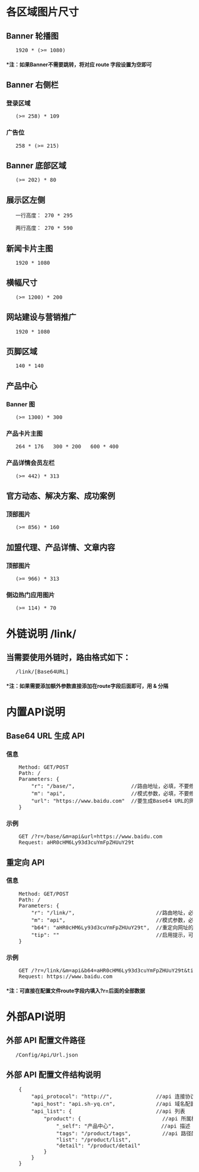 # 各区域图片尺寸
## Banner 轮播图
<pre>   1920 * (>= 1080)</pre>
#### *注：如果Banner不需要跳转，将对应 route 字段设置为空即可
## Banner 右侧栏
### 登录区域
<pre>   (>= 258) * 109</pre>
### 广告位
<pre>   258 * (>= 215)</pre>
## Banner 底部区域
<pre>   (>= 202) * 80</pre>
## 展示区左侧
<pre>   一行高度： 270 * 295</pre>
<pre>   两行高度： 270 * 590</pre>
## 新闻卡片主图
<pre>   1920 * 1080</pre>
## 横幅尺寸
<pre>   (>= 1200) * 200</pre>
## 网站建设与营销推广
<pre>   1920 * 1080</pre>
## 页脚区域
<pre>   140 * 140</pre>
## 产品中心
### Banner 图
<pre>   (>= 1300) * 300</pre>
### 产品卡片主图
<pre>   264 * 176   300 * 200   600 * 400</pre>
### 产品详情会员左栏
<pre>   (>= 442) * 313</pre>
## 官方动态、解决方案、成功案例
### 顶部图片
<pre>   (>= 856) * 160</pre>
## 加盟代理、产品详情、文章内容
### 顶部图片
<pre>   (>= 966) * 313</pre>
### 侧边热门应用图片
<pre>   (>= 114) * 70</pre>
# 外链说明 /link/
## 当需要使用外链时，路由格式如下：
<pre>   /link/[Base64URL]</pre>
#### *注：如果需要添加额外参数直接添加在route字段后面即可，用 & 分隔
# 内置API说明
## Base64 URL 生成 API
### 信息
<pre>
    Method: GET/POST
    Path: /
    Parameters: {
        "r": "/base/",                  //路由地址，必填，不要修改
        "m": "api",                     //模式参数，必填，不要修改
        "url": "https://www.baidu.com"  //要生成Base64 URL的网址，必填
    }
</pre>
### 示例
<pre>
    GET /?r=/base/&m=api&url=https://www.baidu.com
    Request: aHR0cHM6Ly93d3cuYmFpZHUuY29t
</pre>
## 重定向 API
### 信息
<pre>
    Method: GET/POST
    Path: /
    Parameters: {
        "r": "/link/",                          //路由地址，必填，不要修改
        "m": "api",                             //模式参数，必填，不要修改
        "b64": "aHR0cHM6Ly93d3cuYmFpZHUuY29t",  //重定向网址的Base64 URL编码，必填
        "tip": ""                               //启用提示，可选，填入任意值启用
    }
</pre>
### 示例
<pre>
    GET /?r=/link/&m=api&b64=aHR0cHM6Ly93d3cuYmFpZHUuY29t&tip=
    Request: https://www.baidu.com
</pre>
#### *注：可直接在配置文件route字段内填入?r=后面的全部数据
# 外部API说明
## 外部 API 配置文件路径
<pre>   /Config/Api/Url.json</pre>
## 外部 API 配置文件结构说明
<pre>
    {
        "api_protocol": "http://",              //api 连接协议
        "api_host": "api.sh-yq.cn",             //api 域名配置
        "api_list": {                           //api 列表
            "product": {                          //api 所属模块
                "_self": "产品中心",               //api 描述（仅用于指示，无实际作用）
                "tags": "/product/tags",          //api 路径配置
                "list": "/product/list",
                "detail": "/product/detail"
            }
        }
    }
</pre>
